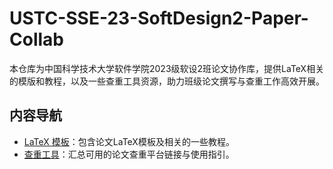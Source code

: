 # USTC-SSE-23-SoftDesign2-Paper-Collab 

本仓库为中国科学技术大学软件学院2023级软设2班论文协作库，提供LaTeX相关的模版和教程，以及一些查重工具资源，助力班级论文撰写与查重工作高效开展。 

## 内容导航 

- [LaTeX 模板](./latex-template/)：包含论文LaTeX模板及相关的一些教程。
- [查重工具](./plagiarism-tools/)：汇总可用的论文查重平台链接与使用指引。
